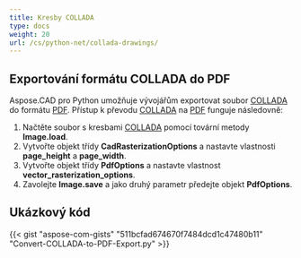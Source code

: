 ```yaml
---
title: Kresby COLLADA
type: docs
weight: 20
url: /cs/python-net/collada-drawings/
---
```


## **Exportování formátu COLLADA do PDF**

Aspose.CAD pro Python umožňuje vývojářům exportovat soubor [COLLADA](https://docs.fileformat.com/3d/dae/) do formátu [PDF](https://docs.fileformat.com/pdf/). Přístup k převodu [COLLADA](https://docs.fileformat.com/3d/dae/) na [PDF](https://docs.fileformat.com/pdf/) funguje následovně:

1. Načtěte soubor s kresbami [COLLADA](https://docs.fileformat.com/3d/dae/) pomocí tovární metody **Image.load**.
1. Vytvořte objekt třídy **CadRasterizationOptions** a nastavte vlastnosti **page_height** a **page_width**.
1. Vytvořte objekt třídy **PdfOptions** a nastavte vlastnost **vector_rasterization_options**.
1. Zavolejte **Image.save** a jako druhý parametr předejte objekt **PdfOptions**.

## Ukázkový kód

{{< gist "aspose-com-gists" "511bcfad674670f7484dcd1c47480b11" "Convert-COLLADA-to-PDF-Export.py" >}}
